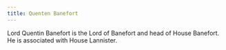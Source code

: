 ```yaml
---
title: Quenten Banefort
---
```


Lord Quentin Banefort is the Lord of Banefort and head of House Banefort. He is associated with House Lannister.


